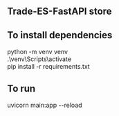 ## Trade-ES-FastAPI store

## To install dependencies

python -m venv venv  
.\venv\Scripts\activate  
pip install -r requirements.txt

## To run

uvicorn main:app --reload
